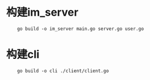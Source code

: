 # 构建im_server
~~~
    go build -o im_server main.go server.go user.go
~~~

# 构建cli
~~~
    go build -o cli ./client/client.go
~~~